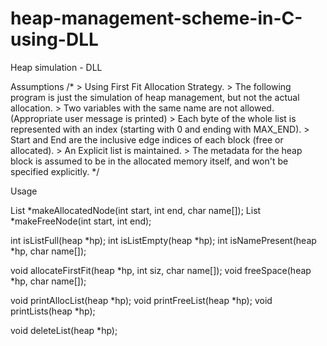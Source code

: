 # heap-management-scheme-in-C-using-DLL

Heap simulation - DLL

Assumptions
/*
    > Using First Fit Allocation Strategy.
    > The following program is just the simulation of heap management, but not the actual allocation.
    > Two variables with the same name are not allowed. (Appropriate user message is printed)
    > Each byte of the whole list is represented with an index (starting with 0 and ending with MAX_END).
    > Start and End are the inclusive edge indices of each block (free or allocated).
    > An Explicit list is maintained.
    > The metadata for the heap block is assumed to be in the allocated memory itself, and won't be specified explicitly.
*/

Usage

List *makeAllocatedNode(int start, int end, char name[]);
List *makeFreeNode(int start, int end);

int isListFull(heap *hp);
int isListEmpty(heap *hp);
int isNamePresent(heap *hp, char name[]);

void allocateFirstFit(heap *hp, int siz, char name[]);
void freeSpace(heap *hp, char name[]);

void printAllocList(heap *hp);
void printFreeList(heap *hp);
void printLists(heap *hp);

void deleteList(heap *hp);
